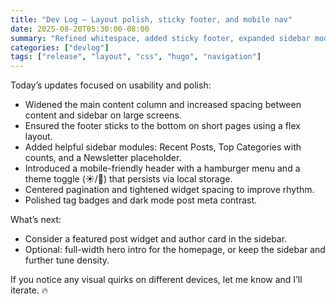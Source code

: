```yaml
---
title: "Dev Log — Layout polish, sticky footer, and mobile nav"
date: 2025-08-20T05:30:00-08:00
summary: "Refined whitespace, added sticky footer, expanded sidebar modules, and introduced a mobile hamburger with theme toggle."
categories: ["devlog"]
tags: ["release", "layout", "css", "hugo", "navigation"]
---
```


Today’s updates focused on usability and polish:

- Widened the main content column and increased spacing between content and sidebar on large screens.
- Ensured the footer sticks to the bottom on short pages using a flex layout.
- Added helpful sidebar modules: Recent Posts, Top Categories with counts, and a Newsletter placeholder.
- Introduced a mobile-friendly header with a hamburger menu and a theme toggle (☀️/🌙) that persists via local storage.
- Centered pagination and tightened widget spacing to improve rhythm.
- Polished tag badges and dark mode post meta contrast.

What’s next:

- Consider a featured post widget and author card in the sidebar.
- Optional: full-width hero intro for the homepage, or keep the sidebar and further tune density.

If you notice any visual quirks on different devices, let me know and I’ll iterate. 🔥
